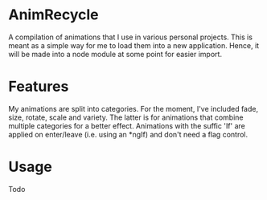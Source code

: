 # AnimRecycle

A compilation of animations that I use in various personal projects. This is meant as a simple way for me to load them into a new application. Hence, it will be made into a node module at some point for easier import.

# Features

My animations are split into categories. For the moment, I've included fade, size, rotate, scale and variety. The latter is for animations that combine multiple categories for a better effect. Animations with the suffic 'If' are applied on enter/leave (i.e. using an *ngIf) and don't need a flag control.

# Usage

Todo
